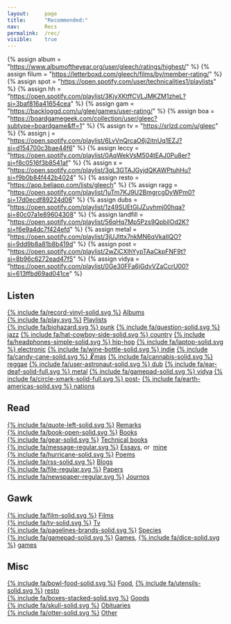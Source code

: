 ```yaml
---
layout: 	page
title: 		"Recommended:"
nav: 		Recs
permalink: 	/rec/
visible:	true
---
```


{%  assign album =  "https://www.albumoftheyear.org/user/gleech/ratings/highest/"    %}
{%	assign filum =	"https://letterboxd.com/gleech/films/by/member-rating/"	%}
{%	assign spot = "https://open.spotify.com/user/technicalities1/playlists"	%}
{%  assign hh = "https://open.spotify.com/playlist/3KjyXKtffCVLJMKZM1zheL?si=3baf816a41654cea" %}
{%  assign gam = "https://backloggd.com/u/glee/games/user-rating/" %}
{%  assign boa = "https://boardgamegeek.com/collection/user/gleec?subtype=boardgame&ff=1" %}
{%  assign tv = "https://srlzd.com/u/gleec"    %}
{%  assign j = "https://open.spotify.com/playlist/6LvVnQrcaO6j2itnUq1EZJ?si=d154700c3bae44f6" %}
{%  assign leccy = "https://open.spotify.com/playlist/0AqWekVsM504tEAJ0Pu8er?si=f8c0516f3b8541af"  %}
{%  assign x = "https://open.spotify.com/playlist/3qL3GTAJGyjdQKAWPtuhHu?si=f9b0b84f442b4024"   %}
{%  assign resto = "https://app.beliapp.com/lists/gleech"   %}
{%  assign ragg = "https://open.spotify.com/playlist/1uTm7KJ9U2BmgrcgDyWPm0?si=17d0ecdf89224d06"   %}
{%  assign dubs = "https://open.spotify.com/playlist/1z49SUEtGIJZuyhmj00hqa?si=80c07a1e89604308"	%}
{%  assign landfill = "https://open.spotify.com/playlist/56qHq7Mp5Pzs9QpbilOd2K?si=f6e9a4dc7f424efd" %}
{%  assign metal = "https://open.spotify.com/playlist/3jUJlttx7nkMN6qVkaIIQO?si=9dd9b8a81b8b419d"	%}
{%	assign post = "https://open.spotify.com/playlist/2wZiCXIhYypTAaCkpFNF9t?si=8b96c6272ead47f5"	%}
{%	assign vidya = "https://open.spotify.com/playlist/0Ge30FFa6jGdvVZaCcrU00?si=613ffbd69ad041ce"	%}

<style>
	{% 	include css/recs.css	%}
</style>

## Listen
<div class="container">
	<a href="{{album}}">{% include fa/record-vinyl-solid.svg %}</a>
	<a href="{{album}}">Albums</a>
</div>


<div class="container" style="align-items: flex-start">
	<a href="/playlists">{% include fa/play.svg %}</a>
	<a href="/playlists">Playlists</a>
</div>
<div class="playlists">
	<a href="/punk">{% include fa/biohazard.svg %} punk</a> 
	<a href="{{j}}">{% include fa/question-solid.svg	%} jazz</a> 
	<a href="/country">{% include fa/hat-cowboy-side-solid.svg %} country</a>
	<a href="{{hh}}">{% include fa/headphones-simple-solid.svg %} hip-hop</a>
	<a href="{{leccy}}">{% include fa/laptop-solid.svg %} electronic</a>
	<a href="{{landfill}}">{% include fa/wine-bottle-solid.svg %} indie</a>
	<a href="{{x}}">{% include fa/candy-cane-solid.svg %} ☧mas</a>
	<a href="{{ragg}}">{% include fa/cannabis-solid.svg %} reggae</a>
	<a href="{{dubs}}">{% include fa/user-astronaut-solid.svg %} dub</a>
	<a href="{{metal}}">{%	include fa/ear-deaf-solid-full.svg	%} metal</a>
	<a href="{{vidya}}">{%	include fa/gamepad-solid.svg	%} vidya</a>
	<a href="{{post}}">{%	include fa/circle-xmark-solid-full.svg %} post-</a>
	<a href="/nation-sound">{% include fa/earth-americas-solid.svg %} nations</a>
</div>


## Read

<div class="container">
	<a href="/quotations">{% include fa/quote-left-solid.svg %}</a> <a href="/quotations">Remarks</a>
</div>

<div class="container">
	<a href="/books">{% include fa/book-open-solid.svg %}</a> <a href="/books">Books</a>
</div>
 
<div class="container">
	<a href="/technicalities">{% include fa/gear-solid.svg %}</a>
	<a href="/technicalities">Technical books</a>
</div>

<div class="container">
	<a href="/essays">{% include fa/message-regular.svg %}</a>
	<a href="/essays">Essays</a>, or&nbsp;
	 <a href="/best">mine</a>
</div>

<div class="container">
	<a href="/fav_poems">{% include fa/hurricane-solid.svg %}</a>
	<a href="/fav_poems">Poems</a> 
</div>

<div class="container">
	<a href="/blogroll">{% include fa/rss-solid.svg %}</a>
	<a href="/blogroll">Blogs</a>
</div>



<div class="container">
	<a href="/papers">{% include fa/file-regular.svg %}</a>
	<a href="/papers">Papers</a>
</div>

<!-- <div class="container">
	<a href="/tweets">% include fa/.svg %}</a>
	<a href="/tweets">Tweets</a>
</div> -->

<div class="container">
	<a href="/journos">{% include fa/newspaper-regular.svg %}</a>
	<a href="/journos">Journos</a>
</div>



## Gawk

<div class="container">
	<a href="{{filum}}">{% include fa/film-solid.svg %}</a>
	<a href="{{filum}}">Films</a>
</div>

<div class="container">
	<a href="{{tv}}">{% include fa/tv-solid.svg %}</a>
	<a href="{{tv}}">Tv</a>
</div>

<div class="container">
	<a href="/specie">{% include fa/pagelines-brands-solid.svg %}</a>
	<a href="/specie">Species</a>
</div>

<div class="container">
	<a href="{{gam}}">{% include fa/gamepad-solid.svg %}</a>
	<a href="{{gam}}">Games</a>,
	<a href="{{boa}}">{% include fa/dice-solid.svg %}</a>
	<a href="{{boa}}">games</a>
</div>



<!-- 
\memes
\art
\photography
 -->

## Misc

<div class="container">
	<a href="/food">{% include fa/bowl-food-solid.svg %}</a>
	<a href="/food">Food</a>, 
	<a href="{{resto}}">{% include fa/utensils-solid.svg %}</a>
	<a href="{{resto}}">resto</a>
</div>

<div class="container">
	<a href="/stuff">{% include fa/boxes-stacked-solid.svg %}</a>
	<a href="/stuff">Goods</a>
</div>


<div class="container">
	<a href="/deaths">{% include fa/skull-solid.svg %}</a>
	<a href="/deaths">Obituaries</a>
</div>

<div class="container">
	<a href="/favs/all">{% include fa/otter-solid.svg %}</a>
	<a href="/favs/all">Other	</a>
</div>